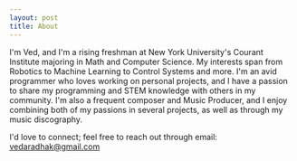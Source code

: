 ```yaml
---
layout: post
title: About
---
```


I'm Ved, and I'm a rising freshman at New York University's Courant Institute majoring in Math and Computer Science. My interests span from Robotics to Machine Learning to Control Systems and more. I'm an avid programmer who loves working on personal projects, and I have a passion to share my programming and STEM knowledge with others in my community. I'm also a frequent composer and Music Producer, and I enjoy combining both of my passions in several projects, as well as through my music discography.

I'd love to connect; feel free to reach out through email: vedaradhak@gmail.com
